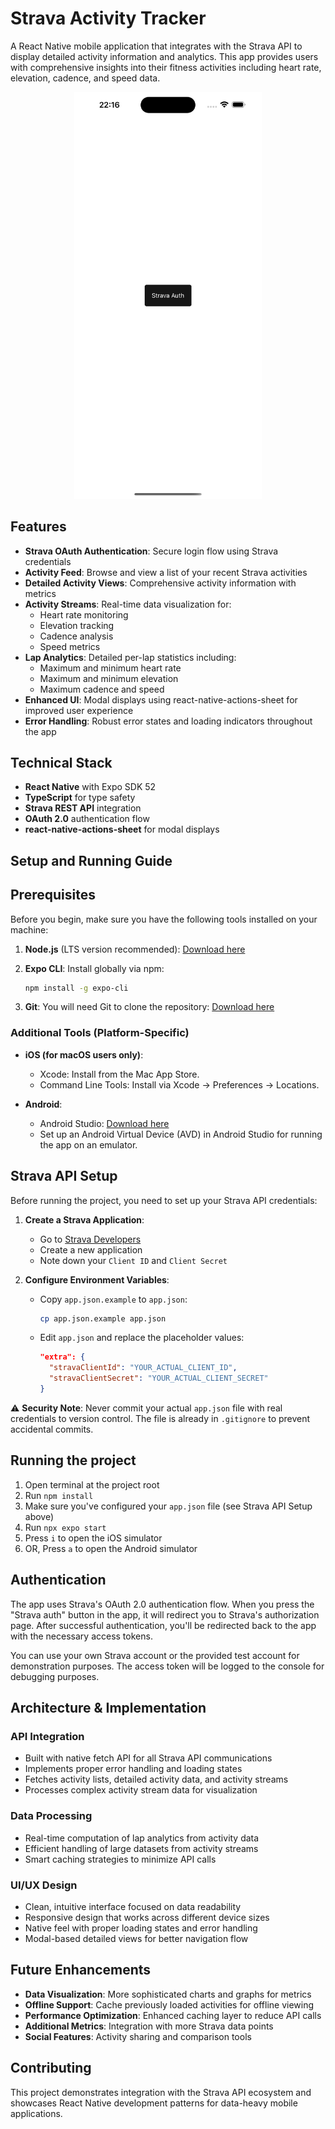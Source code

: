 # Strava Activity Tracker

A React Native mobile application that integrates with the Strava API to display detailed activity information and analytics. This app provides users with comprehensive insights into their fitness activities including heart rate, elevation, cadence, and speed data.

<div align="center"><img src="./assets/screenshot.png" alt="Initial Authentication Screen" width="300" /></div>

## Features

- **Strava OAuth Authentication**: Secure login flow using Strava credentials
- **Activity Feed**: Browse and view a list of your recent Strava activities
- **Detailed Activity Views**: Comprehensive activity information with metrics
- **Activity Streams**: Real-time data visualization for:
  - Heart rate monitoring
  - Elevation tracking
  - Cadence analysis
  - Speed metrics
- **Lap Analytics**: Detailed per-lap statistics including:
  - Maximum and minimum heart rate
  - Maximum and minimum elevation
  - Maximum cadence and speed
- **Enhanced UI**: Modal displays using react-native-actions-sheet for improved user experience
- **Error Handling**: Robust error states and loading indicators throughout the app

## Technical Stack

- **React Native** with Expo SDK 52
- **TypeScript** for type safety
- **Strava REST API** integration
- **OAuth 2.0** authentication flow
- **react-native-actions-sheet** for modal displays

## Setup and Running Guide

## Prerequisites

Before you begin, make sure you have the following tools installed on your machine:

1. **Node.js** (LTS version recommended): [Download here](https://nodejs.org/)
2. **Expo CLI**: Install globally via npm:

   ```bash
   npm install -g expo-cli
   ```

3. **Git**: You will need Git to clone the repository: [Download here](https://git-scm.com/)

### Additional Tools (Platform-Specific)

- **iOS (for macOS users only)**:

  - Xcode: Install from the Mac App Store.
  - Command Line Tools: Install via Xcode → Preferences → Locations.

- **Android**:
  - Android Studio: [Download here](https://developer.android.com/studio)
  - Set up an Android Virtual Device (AVD) in Android Studio for running the app on an emulator.

## Strava API Setup

Before running the project, you need to set up your Strava API credentials:

1. **Create a Strava Application**:

   - Go to [Strava Developers](https://developers.strava.com/)
   - Create a new application
   - Note down your `Client ID` and `Client Secret`

2. **Configure Environment Variables**:

   - Copy `app.json.example` to `app.json`:

     ```bash
     cp app.json.example app.json
     ```

   - Edit `app.json` and replace the placeholder values:

     ```json
     "extra": {
       "stravaClientId": "YOUR_ACTUAL_CLIENT_ID",
       "stravaClientSecret": "YOUR_ACTUAL_CLIENT_SECRET"
     }
     ```

⚠️ **Security Note**: Never commit your actual `app.json` file with real credentials to version control. The file is already in `.gitignore` to prevent accidental commits.

## Running the project

1. Open terminal at the project root
2. Run `npm install`
3. Make sure you've configured your `app.json` file (see Strava API Setup above)
4. Run `npx expo start`
5. Press `i` to open the iOS simulator
6. OR, Press `a` to open the Android simulator

## Authentication

The app uses Strava's OAuth 2.0 authentication flow. When you press the "Strava auth" button in the app, it will redirect you to Strava's authorization page. After successful authentication, you'll be redirected back to the app with the necessary access tokens.

You can use your own Strava account or the provided test account for demonstration purposes. The access token will be logged to the console for debugging purposes.

## Architecture & Implementation

### API Integration

- Built with native fetch API for all Strava API communications
- Implements proper error handling and loading states
- Fetches activity lists, detailed activity data, and activity streams
- Processes complex activity stream data for visualization

### Data Processing

- Real-time computation of lap analytics from activity data
- Efficient handling of large datasets from activity streams
- Smart caching strategies to minimize API calls

### UI/UX Design

- Clean, intuitive interface focused on data readability
- Responsive design that works across different device sizes
- Native feel with proper loading states and error handling
- Modal-based detailed views for better navigation flow

## Future Enhancements

- **Data Visualization**: More sophisticated charts and graphs for metrics
- **Offline Support**: Cache previously loaded activities for offline viewing
- **Performance Optimization**: Enhanced caching layer to reduce API calls
- **Additional Metrics**: Integration with more Strava data points
- **Social Features**: Activity sharing and comparison tools

## Contributing

This project demonstrates integration with the Strava API ecosystem and showcases React Native development patterns for data-heavy mobile applications.
